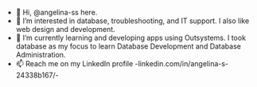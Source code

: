 - 👋 Hi, @angelina-ss here.
- 👀 I’m interested in database, troubleshooting, and IT support. I also like web design and development.
- 🌱 I’m currently learning and developing apps using Outsystems. I took database as my focus to learn Database Development and Database Administration.
- 📫 Reach me on my LinkedIn profile -linkedin.com/in/angelina-s-24338b167/-

<!---
angelina-ss/angelina-ss is a ✨ special ✨ repository because its `README.md` (this file) appears on your GitHub profile.
You can click the Preview link to take a look at your changes.
--->
